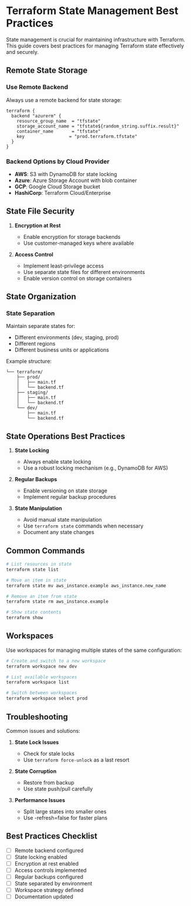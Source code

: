 # Terraform State Management Best Practices

State management is crucial for maintaining infrastructure with Terraform. This guide covers best practices for managing Terraform state effectively and securely.

## Remote State Storage

### Use Remote Backend
Always use a remote backend for state storage:

```hcl
terraform {
  backend "azurerm" {
    resource_group_name  = "tfstate"
    storage_account_name = "tfstate${random_string.suffix.result}"
    container_name       = "tfstate"
    key                 = "prod.terraform.tfstate"
  }
}
```

### Backend Options by Cloud Provider
- **AWS**: S3 with DynamoDB for state locking
- **Azure**: Azure Storage Account with blob container
- **GCP**: Google Cloud Storage bucket
- **HashiCorp**: Terraform Cloud/Enterprise

## State File Security

1. **Encryption at Rest**
   - Enable encryption for storage backends
   - Use customer-managed keys where available

2. **Access Control**
   - Implement least-privilege access
   - Use separate state files for different environments
   - Enable version control on storage containers

## State Organization

### State Separation
Maintain separate states for:
- Different environments (dev, staging, prod)
- Different regions
- Different business units or applications

Example structure:
```
└── terraform/
    ├── prod/
    │   ├── main.tf
    │   └── backend.tf
    ├── staging/
    │   ├── main.tf
    │   └── backend.tf
    └── dev/
        ├── main.tf
        └── backend.tf
```

## State Operations Best Practices

1. **State Locking**
   - Always enable state locking
   - Use a robust locking mechanism (e.g., DynamoDB for AWS)

2. **Regular Backups**
   - Enable versioning on state storage
   - Implement regular backup procedures

3. **State Manipulation**
   - Avoid manual state manipulation
   - Use `terraform state` commands when necessary
   - Document any state changes

## Common Commands

```bash
# List resources in state
terraform state list

# Move an item in state
terraform state mv aws_instance.example aws_instance.new_name

# Remove an item from state
terraform state rm aws_instance.example

# Show state contents
terraform show
```

## Workspaces

Use workspaces for managing multiple states of the same configuration:

```bash
# Create and switch to a new workspace
terraform workspace new dev

# List available workspaces
terraform workspace list

# Switch between workspaces
terraform workspace select prod
```

## Troubleshooting

Common issues and solutions:

1. **State Lock Issues**
   - Check for stale locks
   - Use `terraform force-unlock` as a last resort

2. **State Corruption**
   - Restore from backup
   - Use state push/pull carefully

3. **Performance Issues**
   - Split large states into smaller ones
   - Use -refresh=false for faster plans

## Best Practices Checklist

- [ ] Remote backend configured
- [ ] State locking enabled
- [ ] Encryption at rest enabled
- [ ] Access controls implemented
- [ ] Regular backups configured
- [ ] State separated by environment
- [ ] Workspace strategy defined
- [ ] Documentation updated